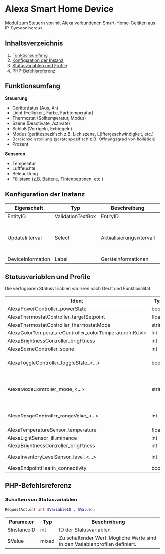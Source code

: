 # Alexa Smart Home Device
Modul zum Steuern von mit Alexa verbundenen Smart-Home-Geräten aus IP-Symcon heraus.

## Inhaltsverzeichnis
1. [Funktionsumfang](#funktionsumfang)
2. [Konfiguration der Instanz](#konfiguration-der-instanz)
3. [Statusvariablen und Profile](#statusvariablen-und-profile)
4. [PHP-Befehlsreferenz](#php-befehlsreferenz)

## Funktionsumfang

**Steuerung**
* Gerätestatus (Aus, An)
* Licht (Helligkeit, Farbe, Farbtemperatur)
* Thermostat (Solltemperatur, Modus)
* Szene (Deactivate, Activate)
* Schloß (Verrigeln, Entriegeln)
* Modus (gerätespezifisch z.B. Lichtszene, Lüftergeschwindigkeit, etc.)
* Bereichseinstellung (gerätespezifisch z.B. Öffnungsgrad von Rolläden)
* Prozent

**Sensoren**
* Temperatur
* Luftfeuchte
* Beleuchtung
* Füllstand (z.B. Batterie, Tintenpatronen, etc.)


## Konfiguration der Instanz

|Eigenschaft| Typ| Beschreibung| Wert |
|-----| -----| -----| ----- |
|EntityID | ValidationTextBox | EntityID | |
|UpdateInterval | Select | Aktualisierungsintervall | `disabled`, `15 minutes`, `60 minutes`, `24 hours`|
|DeviceInformation | Label | Geräteinformationen | |

## Statusvariablen und Profile

Die verfügbaren Statusvariablen variieren nach Gerät und Funktionalität.

|Ident| Typ| Profil| Beschreibung |
|-----| -----| -----| ----- |
|AlexaPowerController_powerState |bool | |Status |
|AlexaThermostatController_targetSetpoint |float | |Solltemperatur |
|AlexaThermostatController_thermostatMode |string | |Thermostat Modus |
|AlexaColorTemperatureController_colorTemperatureInKelvin |int | |Farbtemperatur |
|AlexaBrightnessController_brightness |int | |Helligkeit |
|AlexaSceneController_scene |int | |Szene |
|AlexaToggleController_toggleState_<...> |bool | |gerätespezifischer An/Ausschalter z.B. für Modi|
|AlexaModeController_mode_<...> |string | |gerätespezifischer Modus z.B. Lichtszene, Lüftergeschwindigkeit, etc. |
|AlexaRangeController_rangeValue_<...> |int | |gerätespezifisch z.B. Öffnungsgrad von Rolläden|
|AlexaTemperatureSensor_temperature |float | |Temperatur |
|AlexaLightSensor_illuminance |int | |Beleuchtungsstärke |
|AlexaBrightnessController_brightness |int | |Helligkeit |
|AlexaInventoryLevelSensor_level_<...> |int | |Füllstandssensor (z.B. Batterie) |
|AlexaEndpointHealth_connectivity |bool | |Konnektivität |


## PHP-Befehlsreferenz

### Schalten von Statusvariablen
```php
RequestAction( int $VariableID , $Value);
```
|Parameter| Typ| Beschreibung |
|-----| -----| ----- |
|$InstanceID |int |ID der Statusvariablen |
|$Value |mixed |Zu schaltender Wert. Mögliche Werte sind in den Variablenprofilen definiert. |

